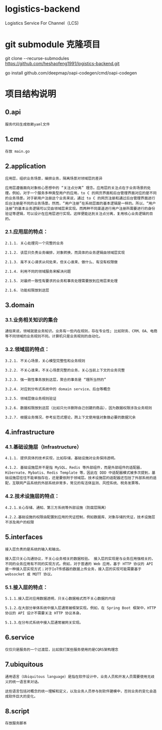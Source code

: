 # logistics-backend

Logistics Service For Channel（LCS)

# git submodule 克隆项目
git clone --recurse-submodules https://github.com/heshaofeng1991/logistics-backend.git

go install github.com/deepmap/oapi-codegen/cmd/oapi-codegen

# 项目结构说明

## 0.api
    服务代码生成依赖yaml文件
## 1.cmd
    存放 main.go
## 2.application
    应用层，组织业务场景，编排业务，隔离场景对领域层的差异

    应用层遵循面向对象核心思想中的 “关注点分离” 理念。应用层的关注点在于业务场景的处理。例如，对于一个服务多种类型用户的应用，to C 的网页界面和后台管理界面对应的是不同的业务场景。对于新用户注册这个业务来说，通过 to C 的网页注册和通过后台管理界面进行后台注册是不同的业务场景。然而，“用户注册”在系统层面的基本逻辑是一样的。所以，“用户注册”的基本业务逻辑可以交由领域层来实现。而两种不同渠道进行用户注册所需要进行的身份验证等逻辑，可以设计在应用层进行实现。这样便能达到关注点分离，复用核心业务逻辑的目的。
### 2.1.应用层的特点：
    2.1.1. 关心处理完一个完整的业务

    2.1.2. 该层只负责业务编排，对象转换，而具体的业务逻辑由领域层实现

    2.1.3. 虽不关心请求从何处来，但关心谁来、做什么、有没有权限做

    2.1.4. 利用不同的领域服务来解决问题

    2.1.5. 对最终一致性有要求的业务和事务处理需要放到应用层来处理

    2.1.6. 功能权限放到这层
## 3.domain
### 3.1.业务相关知识的集合
    通俗来说，领域就是业务知识。业务有一些内在规则，存在专业性; 比如财务、CRM、OA、电商等不同领域的业务规则不同。计算机只是业务规则的自动化。
### 3.2.领域层的特点：
    3.2.1. 不关心场景，关心模型完整性和业务规则

    3.2.2. 不关心谁来，不关心场景完整的业务，关心当前上下文的业务完整

    3.2.3. 强一致性事务放到这层，聚合的事务是 “理所当然的”

    3.2.4. 对应到分布式系统中的 domain service、后台等概念

    3.2.5. 领域层做业务规则验证

    3.2.6. 数据权限放到这层（比如只允许删除自己创建的商品），因为数据权限涉及业务规则

    3.2.7. 根据业务情况，参考反范式理论，跨上下文使用值对象做必要的数据冗余
## 4.infrastructure
### 4.1.基础设施层（Infrastructure）
    4.1.1. 提供具体的技术实现，比如存储，基础设施对业务保持透明。

    4.1.2. 基础设施层并不是指 MySQL、Redis 等外部组件，而是外部组件的适配器，Hibernate、Mybatis、Redis Template 等，因此在 DDD 中适配器模式被多次提到，基础设施层往往不能单独存在，还是要依附于领域层。技术设施层的适配器还包括了外部系统的适配，互联网产品系统的外部系统非常多，常见的有活体监测、风控系统、税务发票等。

### 4.2.技术设施层的特点：
    4.2.1.关心存储、通知、第三方系统等外部设施（防腐层隔离）

    4.2.2.基础设施的权限由配置到应用的凭证控制，例如数据库、对象存储的凭证，技术设施层不涉及用户的权限
## 5.interfaces

    接入层负责的是系统的输入和输出。

    接入层只关心沟通协议，不关心业务相关的数据校验。 接入层的实现是与业务应用强相关的，不同的业务应用有不同的实现方式。例如，对于普通的 Web 应用，基于 HTTP 协议的 API 是一种接入层实现方式；对于IoT传感器的数据上传业务，接入层的实现可能需要基于 websocket 或 MQTT 协议。

### 5.1.接入层的特点：

    5.1.1.接入层对应用数据透明，只关心数据格式而不关心数据的内容

    5.1.2.在大部分单体系统中接入层通常被框架实现。例如，在 Spring Boot 框架中，HTTP 协议的 API 设计不需要关注 HTTP 协议本身。

    5.1.3.在分布式系统中接入层通常被网关实现。

##  6.service
    仅仅只是服务的一个过渡层，比如我们某些服务使用的是CQRS架构理念

##  7.ubiquitous
    通用语言（Ubiquitous language）是指在软件设计中，业务人员和开发人员需要使用无歧义的统一语言来对话。

    这些语言包括对概念的统一理解和定义，以及业务人员参与到软件建模中，否则业务的变化会造成软件巨大的变化。

##  8.script
    存放服务脚本

